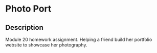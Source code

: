 # Photo Port

## Description
Module 20 homework assignment. Helping a friend build her portfolio website to showcase her photography. 
